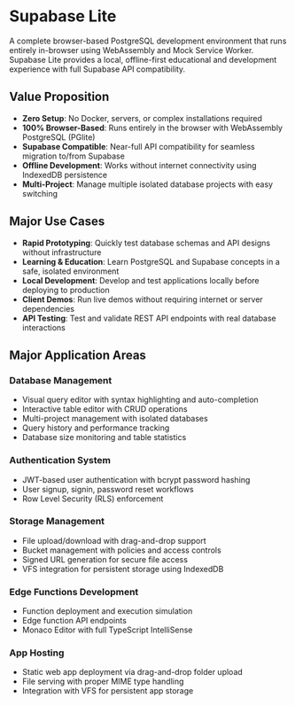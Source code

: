 # Supabase Lite

A complete browser-based PostgreSQL development environment that runs entirely in-browser using WebAssembly and Mock Service Worker. Supabase Lite provides a local, offline-first educational and development experience with full Supabase API compatibility.

## Value Proposition

- **Zero Setup**: No Docker, servers, or complex installations required
- **100% Browser-Based**: Runs entirely in the browser with WebAssembly PostgreSQL (PGlite)
- **Supabase Compatible**: Near-full API compatibility for seamless migration to/from Supabase
- **Offline Development**: Works without internet connectivity using IndexedDB persistence
- **Multi-Project**: Manage multiple isolated database projects with easy switching

## Major Use Cases

- **Rapid Prototyping**: Quickly test database schemas and API designs without infrastructure
- **Learning & Education**: Learn PostgreSQL and Supabase concepts in a safe, isolated environment
- **Local Development**: Develop and test applications locally before deploying to production
- **Client Demos**: Run live demos without requiring internet or server dependencies
- **API Testing**: Test and validate REST API endpoints with real database interactions

## Major Application Areas

### Database Management

- Visual query editor with syntax highlighting and auto-completion
- Interactive table editor with CRUD operations
- Multi-project management with isolated databases
- Query history and performance tracking
- Database size monitoring and table statistics

### Authentication System

- JWT-based user authentication with bcrypt password hashing
- User signup, signin, password reset workflows
- Row Level Security (RLS) enforcement

### Storage Management

- File upload/download with drag-and-drop support
- Bucket management with policies and access controls
- Signed URL generation for secure file access
- VFS integration for persistent storage using IndexedDB

### Edge Functions Development

- Function deployment and execution simulation
- Edge function API endpoints
- Monaco Editor with full TypeScript IntelliSense

### App Hosting

- Static web app deployment via drag-and-drop folder upload
- File serving with proper MIME type handling
- Integration with VFS for persistent app storage
